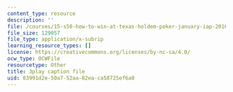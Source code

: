 ```yaml
---
content_type: resource
description: ''
file: /courses/15-s50-how-to-win-at-texas-holdem-poker-january-iap-2016/83991d2e50a752aa82eaca58725ef6a0_GgdGtQME1I.vtt
file_size: 129057
file_type: application/x-subrip
learning_resource_types: []
license: https://creativecommons.org/licenses/by-nc-sa/4.0/
ocw_type: OCWFile
resourcetype: Other
title: 3play caption file
uid: 83991d2e-50a7-52aa-82ea-ca58725ef6a0
---
```

